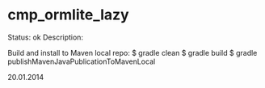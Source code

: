 cmp_ormlite_lazy
==================

Status: ok
Description:

Build and install to Maven local repo:
$ gradle clean
$ gradle build
$ gradle publishMavenJavaPublicationToMavenLocal


20.01.2014